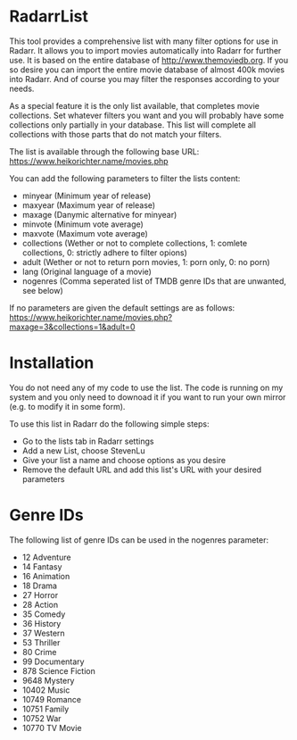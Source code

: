 # RadarrList

This tool provides a comprehensive list with many filter options for use in Radarr. It allows you to import movies automatically into Radarr for further use. It is based on the entire database of http://www.themoviedb.org. If you so desire you can import the entire movie database of almost 400k movies into Radarr. And of course you may filter the responses according to your needs.

As a special feature it is the only list available, that completes movie collections. Set whatever filters you want and you will probably have some collections only partially in your database. This list will complete all collections with those parts that do not match your filters.

The list is available through the following base URL:
https://www.heikorichter.name/movies.php

You can add the following parameters to filter the lists content:
- minyear	(Minimum year of release)
- maxyear	(Maximum year of release)
- maxage	(Danymic alternative for minyear)
- minvote	(Minimum vote average)
- maxvote	(Maximum vote average)
- collections	(Wether or not to complete collections, 1: comlete collections, 0: strictly adhere to filter opions)
- adult		(Wether or not to return porn movies, 1: porn only, 0: no porn)
- lang		(Original language of a movie)
- nogenres	(Comma seperated list of TMDB genre IDs that are unwanted, see below)

If no parameters are given the default settings are as follows:
https://www.heikorichter.name/movies.php?maxage=3&collections=1&adult=0

# Installation

You do not need any of my code to use the list. The code is running on my system and you only need to downoad it if you want to run your own mirror (e.g. to modify it in some form).

To use this list in Radarr do the following simple steps:
* Go to the lists tab in Radarr settings
* Add a new List, choose StevenLu
* Give your list a name and choose options as you desire
* Remove the default URL and add this list's URL with your desired parameters

# Genre IDs

The following list of genre IDs can be used in the nogenres parameter:
- 12	Adventure
- 14	Fantasy
- 16	Animation
- 18	Drama
- 27	Horror
- 28	Action
- 35	Comedy
- 36	History
- 37	Western
- 53	Thriller
- 80	Crime
- 99	Documentary
- 878	Science Fiction
- 9648	Mystery
- 10402	Music
- 10749	Romance
- 10751	Family
- 10752	War
- 10770	TV Movie
